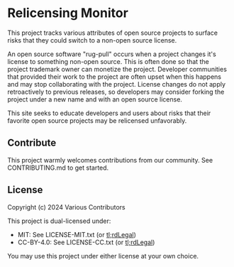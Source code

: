 # Relicensing Monitor

This project tracks various attributes of open source projects to surface risks that they could switch to a non-open source license.

An open source software "rug-pull" occurs when a project changes it's license to something non-open source. This is often done so that the project trademark owner can monetize the project. Developer communities that provided their work to the project are often upset when this happens and may stop collaborating with the project. License changes do not apply retroactively to previous releases, so developers may consider forking the project under a new name and with an open source license.

This site seeks to educate developers and users about risks that their favorite open source projects may be relicensed unfavorably.


## Contribute

This project warmly welcomes contributions from our community.
See CONTRIBUTING.md to get started.


## License

Copyright (c) 2024 Various Contributors

This project is dual-licensed under:
* MIT: See LICENSE-MIT.txt (or [tl;rdLegal](https://www.tldrlegal.com/license/mit-license))
* CC-BY-4.0: See LICENSE-CC.txt (or [tl;rdLegal](https://www.tldrlegal.com/license/creative-commons-attribution-4-0-international-cc-by-4))

You may use this project under either license at your own choice.

